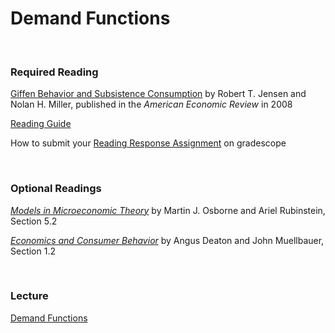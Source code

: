 # Demand Functions  

<br>

### Required Reading

[Giffen Behavior and Subsistence Consumption](https://www.jstor.org/stable/29730133) by 
Robert T. Jensen and Nolan H. Miller, published in the _American Economic Review_ in 2008

[Reading Guide](ECON251-Jensen-Miller-reading-guide-2022-09-09.pdf)

How to submit your [Reading Response Assignment](https://www.gradescope.com/courses/432869/assignments/2257941/) on gradescope

<br>

### Optional Readings  

[_Models in Microeconomic Theory_](https://www.openbookpublishers.com/books/10.11647/obp.0211) by 
Martin J. Osborne and Ariel Rubinstein, Section 5.2

[_Economics and Consumer Behavior_](https://doi-org.ezproxy2.williams.edu/10.1017/CBO9780511805653) by 
Angus Deaton and John Muellbauer, Section 1.2  

<br>

### Lecture  

[Demand Functions](3-demand-function-notes-2022-09-19.pdf)


